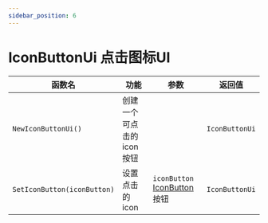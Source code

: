 ```yaml
---
sidebar_position: 6
---
```


# IconButtonUi 点击图标UI

|函数名|功能|参数|返回值|
|--|--|--|--|
|`NewIconButtonUi()`|创建一个可点击的icon按钮||`IconButtonUi`|
|`SetIconButton(iconButton)`|设置点击的icon|`iconButton` [IconButton](tool/#iconbutton-点击图标) 按钮|`IconButtonUi`|